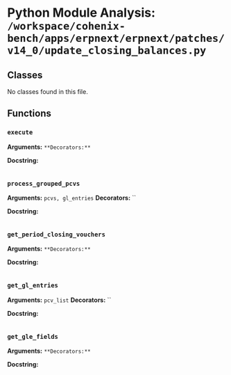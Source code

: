 # Python Module Analysis: `/workspace/cohenix-bench/apps/erpnext/erpnext/patches/v14_0/update_closing_balances.py`

## Classes

No classes found in this file.


## Functions

### `execute`
**Arguments:** ``
**Decorators:** ``

**Docstring:**
```

```
### `process_grouped_pcvs`
**Arguments:** `pcvs, gl_entries`
**Decorators:** ``

**Docstring:**
```

```
### `get_period_closing_vouchers`
**Arguments:** ``
**Decorators:** ``

**Docstring:**
```

```
### `get_gl_entries`
**Arguments:** `pcv_list`
**Decorators:** ``

**Docstring:**
```

```
### `get_gle_fields`
**Arguments:** ``
**Decorators:** ``

**Docstring:**
```

```

